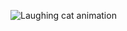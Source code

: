 ![Laughing cat animation](https://i.pinimg.com/originals/62/a5/b0/62a5b03c2edc73ca1a57a0e987710cf4.gif)
